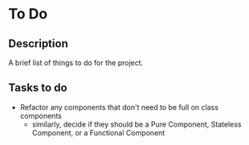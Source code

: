 # To Do

## Description

A brief list of things to do for the project.

## Tasks to do

- Refactor any components that don't need to be full on class components
  - similarly, decide if they should be a Pure Component, Stateless Component, or a Functional Component
